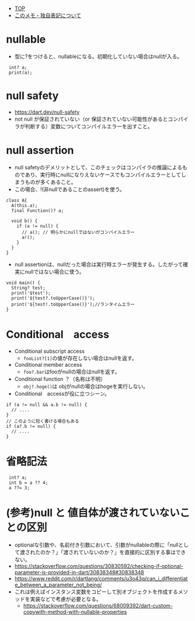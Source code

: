 - [TOP](./README.md)
- [このメモ・独自表記について](../README.md)


# nullable
* 型に?をつけると、nullableになる。初期化していない場合はnullが入る。
```
 int? a;
 print(a);
```

# null safety
* https://dart.dev/null-safety
* not null が保証されていない（or 保証されていない可能性があるとコンパイラが判断する）変数についてコンパイルエラーを出すこと。

# null assertion
* null safetyのデメリットとして、このチェックはコンパイラの推論によるものであり、実行時にnullになりえないケースでもコンパイルエラーとしてしまうものが多くあること。
* この場合、!(非nullであることのassert)を使う。
```
class A{
  A(this.a);
  final Function()? a;
  
  void b() {
    if (a != null) {
      // a(); // 明らかにnullではないがコンパイルエラー
      a!();
    }
  }
}
```
* null assertionは、nullだった場合は実行時エラーが発生する。したがって確実にnullではない場合に使う。
```
void main() {
  String? test;
  print('$test');
  print('${test?.toUpperCase()}');
  print('${test!.toUpperCase()}');//ランタイムエラー
}
```

# Conditional　access
* Conditional subscript access
     * `fooList?[1]`の値が存在しない場合はnullを返す。
* Conditional member access
    * `foo?.bar`はfooがnullの場合はnullを返す。
* Conditional function ？（名称は不明）
  * `obj?.hoge()`は objがnullの場合はhogeを実行しない。
* Conditional　accessが役に立つシーン。
```
if (a != null && a.b != null) {
  // ....
}
// このように短く書ける場合もある
if (a?.b != null) {
  // ....
}
```

# 省略記法
```
 int? a;
 int b = a ?? 4;
 a ??= 3;
```

# (参考)null と 値自体が渡されていないことの区別
* optionalな引数や、名前付き引数において、引数がnullableの際に「nullとして渡されたのか？」「渡されていないのか？」を直接的に区別する事はできない。
* https://stackoverflow.com/questions/30830592/checking-if-optional-parameter-is-provided-in-dart/30838348#30838348
* https://www.reddit.com/r/dartlang/comments/u3o43q/can_i_differentiate_between_a_parameter_not_being/
* これは例えばインスタンス変数をコピーして別オブジェクトを作成するメソッドを実装などで考慮が必要となる。
  * https://stackoverflow.com/questions/68009392/dart-custom-copywith-method-with-nullable-properties
